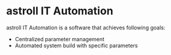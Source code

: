 # astroll IT Automation

astroll IT Automation is a software that achieves following goals:

  * Centralized parameter management
  * Automated system build with specific parameters
